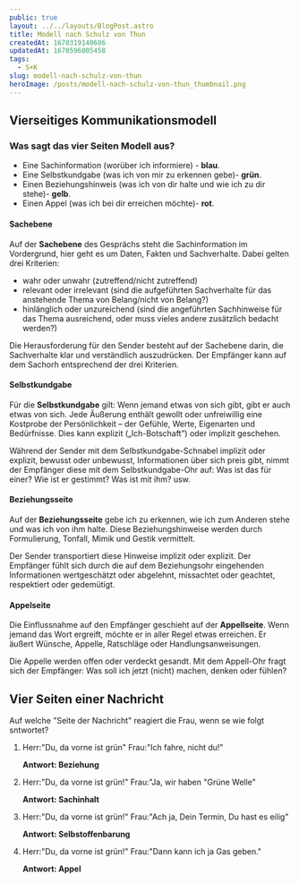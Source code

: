 ```yaml
---
public: true
layout: ../../layouts/BlogPost.astro
title: Modell nach Schulz von Thun
createdAt: 1670319140686
updatedAt: 1670596005458
tags:
  - S+K
slug: modell-nach-schulz-von-thun
heroImage: /posts/modell-nach-schulz-von-thun_thumbnail.png
---
```



## Vierseitiges Kommunikationsmodell


### Was sagt das vier Seiten Modell aus?
* Eine Sachinformation (worüber ich informiere) - **blau**. 
* Eine Selbstkundgabe (was ich von mir zu erkennen gebe)- **grün**.
* Einen Beziehungshinweis (was ich von dir halte und wie ich zu dir stehe)- **gelb**. 
* Einen Appel (was ich bei dir erreichen möchte)- **rot**.

#### Sachebene
Auf der **Sachebene** des Gesprächs steht die Sachinformation im Vordergrund, hier geht es um Daten, Fakten und Sachverhalte. Dabei gelten drei Kriterien:

  * wahr oder unwahr (zutreffend/nicht zutreffend)
  * relevant oder irrelevant (sind die aufgeführten Sachverhalte für das anstehende Thema von Belang/nicht von Belang?)
  * hinlänglich oder unzureichend (sind die angeführten Sachhinweise für das Thema ausreichend, oder muss vieles andere zusätzlich bedacht werden?)

Die Herausforderung für den Sender besteht auf der Sachebene darin, die Sachverhalte klar und verständlich auszudrücken. Der Empfänger kann auf dem Sachorh entsprechend der drei Kriterien.

#### Selbstkundgabe
Für die **Selbstkundgabe** gilt: Wenn jemand etwas von sich gibt, gibt er auch etwas von sich. Jede Äußerung enthält gewollt oder unfreiwillig eine Kostprobe der Persönlichkeit – der Gefühle, Werte, Eigenarten und Bedürfnisse. Dies kann explizit („Ich-Botschaft”) oder implizit geschehen.

Während der Sender mit dem Selbstkundgabe-Schnabel implizit oder explizit, bewusst oder unbewusst, Informationen über sich preis gibt, nimmt der Empfänger diese mit dem Selbstkundgabe-Ohr auf: Was ist das für einer? Wie ist er gestimmt? Was ist mit ihm? usw.

#### Beziehungsseite
Auf der **Beziehungsseite** gebe ich zu erkennen, wie ich zum Anderen stehe und was ich von ihm halte. Diese Beziehungshinweise werden durch Formulierung, Tonfall, Mimik und Gestik vermittelt.

Der Sender transportiert diese Hinweise implizit oder explizit. Der Empfänger fühlt sich durch die auf dem Beziehungsohr eingehenden Informationen wertgeschätzt oder abgelehnt, missachtet oder geachtet, respektiert oder gedemütigt.

#### Appelseite
Die Einflussnahme auf den Empfänger geschieht auf der **Appellseite**. Wenn jemand das Wort ergreift, möchte er in aller Regel etwas erreichen. Er äußert Wünsche, Appelle, Ratschläge oder Handlungsanweisungen.

Die Appelle werden offen oder verdeckt gesandt. Mit dem Appell-Ohr fragt sich der Empfänger: Was soll ich jetzt (nicht) machen, denken oder fühlen?

## Vier Seiten einer Nachricht
Auf welche "Seite der Nachricht" reagiert die Frau, wenn se wie folgt sntwortet?

1. Herr:"Du, da vorne ist grün" 
   Frau:"Ich fahre, nicht du!"
   
   **Antwort: Beziehung**
   
2. Herr:"Du, da vorne ist grün!"
   Frau:"Ja, wir haben "Grüne Welle"
   
   **Antwort: Sachinhalt**
   
3. Herr:"Du, da vorne ist grün!"
   Frau:"Ach ja, Dein Termin, Du hast es eilig"
   
   **Antwort: Selbstoffenbarung**
   
4. Herr:"Du, da vorne ist grün!"
   Frau:"Dann kann ich ja Gas geben."
   
   **Antwort: Appel**